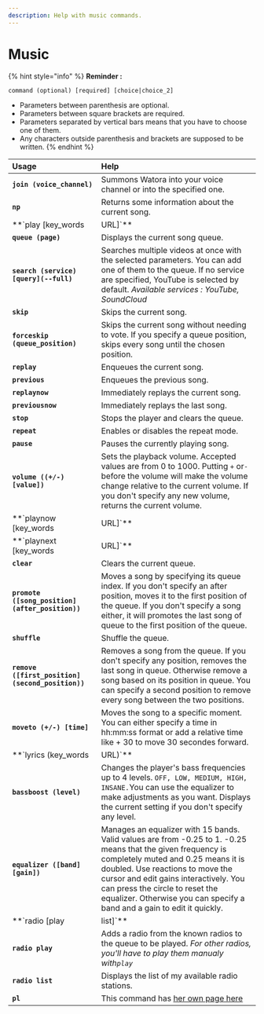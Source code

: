 ```yaml
---
description: Help with music commands.
---
```


# Music

{% hint style="info" %}
**Reminder :**

`command (optional) [required] [choice|choice_2]`

* Parameters between parenthesis are optional.
* Parameters between square brackets are required.
* Parameters separated by vertical bars means that you have to choose one of them. 
* Any characters outside parenthesis and brackets are supposed to be written.
{% endhint %}

| Usage | Help |
| :--- | :--- |
| **`join (voice_channel)`** | Summons Watora into your voice channel or into the specified one. |
| **`np`** | Returns some information about the current song. |
| **`play [key_words|URL]`** | Enqueues a song with an URL or keywords. Can also enqueue a stream or a radio. |
| **`queue (page)`** |  Displays the current song queue. |
| **`search (service)[query](--full)`** | Searches multiple videos at once with the selected parameters. You can add one of them to the queue. If no service are specified, YouTube is selected by default.  _Available services : YouTube, SoundCloud_ |
| **`skip`** | Skips the current song. |
| **`forceskip (queue_position)`** | Skips the current song without needing to vote. If you specify a queue position, skips every song until the chosen position. |
| **`replay`** | Enqueues the current song. |
| **`previous`** | Enqueues the previous song. |
| **`replaynow`** | Immediately replays the current song. |
| **`previousnow`** | Immediately replays the last song. |
| **`stop`** | Stops the player and clears the queue. |
| **`repeat`** | Enables or disables the repeat mode. |
| **`pause`** | Pauses the currently playing song. |
| **`volume ((+/-)[value])`** | Sets the playback volume. Accepted values are from 0 to 1000. Putting `+` or`-` before the volume will make the volume change relative to the current volume. If you don't specify any new volume, returns the current volume. |
| **`playnow [key_words|URL]`** | Immediately plays a song. |
| **`playnext [key_words|URL]`** | Enqueues a song to the first position of the queue. |
| **`clear`** | Clears the current queue. |
| **`promote ([song_position] (after_position))`** | Moves a song by specifying its queue index. If you don't specify an after position, moves it to the first position of the queue. If you don't specify a song either, it will promotes the last song of queue to the first position of the queue. |
| **`shuffle`** | Shuffle the queue. |
| **`remove ([first_position] (second_position))`** | Removes a song from the queue. If you don't specify any position, removes the last song in queue. Otherwise remove a song based on its position in queue. You can specify a second position to remove every song between the two positions. |
| **`moveto (+/-) [time]`** | Moves the song to a specific moment. You can either specify a time in hh:mm:ss format or add a relative time like + 30 to move 30 secondes forward. |
| **`lyrics (key_words|URL)`** | Displays the lyrics of a song. If you don't specify any url or keywords, it displays the current song lyrics. |
| **`bassboost (level)`** | Changes the player's bass frequencies up to 4 levels. `OFF, LOW, MEDIUM, HIGH, INSANE.`You can use the equalizer to make adjustments as you want. Displays the current setting if you don't specify any level. |
| **`equalizer ([band] [gain])`** | Manages an equalizer with 15 bands. Valid values are from -0.25 to 1. -0.25 means that the given frequency is completely muted and 0.25 means it is doubled. Use reactions to move the cursor and edit gains interactively. You can press the circle to reset the equalizer. Otherwise you can specify a band and a gain to edit it quickly. |
| **`radio [play|list]`** | Radio commands management. |
| **`radio play`** | Adds a radio from the known radios to the queue to be played. _For other radios, you'll have to play them manualy with`play`_ |
| **`radio list`** | Displays the list of my available radio stations. |
| **`pl`** | This command has [her own page here](../autoplaylists.md) |









